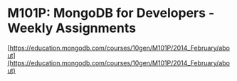 M101P: MongoDB for Developers - Weekly Assignments
=====

[https://education.mongodb.com/courses/10gen/M101P/2014_February/about](https://education.mongodb.com/courses/10gen/M101P/2014_February/about)

